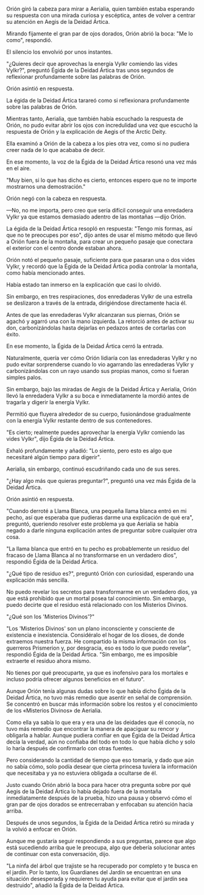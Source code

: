 
Orión giró la cabeza para mirar a Aerialia, quien también estaba esperando su respuesta con una mirada curiosa y escéptica, antes de volver a centrar su atención en Aegis de la Deidad Ártica.

Mirando fijamente el gran par de ojos dorados, Orión abrió la boca: "Me lo como", respondió.

El silencio los envolvió por unos instantes.

"¿Quieres decir que aprovechas la energía Vylkr comiendo las vides Vylkr?", preguntó Égida de la Deidad Ártica tras unos segundos de reflexionar profundamente sobre las palabras de Orión.

Orión asintió en respuesta.

La égida de la Deidad Ártica tarareó como si reflexionara profundamente sobre las palabras de Orión.

Mientras tanto, Aerialia, que también había escuchado la respuesta de Orión, no pudo evitar abrir los ojos con incredulidad una vez que escuchó la respuesta de Orión y la explicación de Aegis of the Arctic Deity.

Ella examinó a Orión de la cabeza a los pies otra vez, como si no pudiera creer nada de lo que acababa de decir.

En ese momento, la voz de la Égida de la Deidad Ártica resonó una vez más en el aire.

"Muy bien, si lo que has dicho es cierto, entonces espero que no te importe mostrarnos una demostración."

Orión negó con la cabeza en respuesta.

—No, no me importa, pero creo que sería difícil conseguir una enredadera Vylkr ya que estamos demasiado adentro de las montañas —dijo Orión.

La égida de la Deidad Ártica resopló en respuesta: "Tengo mis formas, así que no te preocupes por eso", dijo antes de usar el mismo método que llevó a Orión fuera de la montaña, para crear un pequeño pasaje que conectara el exterior con el centro donde estaban ahora.

Orión notó el pequeño pasaje, suficiente para que pasaran una o dos vides Vylkr, y recordó que la Égida de la Deidad Ártica podía controlar la montaña, como había mencionado antes.

Había estado tan inmerso en la explicación que casi lo olvidó.

Sin embargo, en tres respiraciones, dos enredaderas Vylkr de una estrella se deslizaron a través de la entrada, dirigiéndose directamente hacia él.

Antes de que las enredaderas Vylkr alcanzaran sus piernas, Orión se agachó y agarró una con la mano izquierda. La retorció antes de activar su don, carbonizándolas hasta dejarlas en pedazos antes de cortarlas con éxito.

En ese momento, la Égida de la Deidad Ártica cerró la entrada.

Naturalmente, quería ver cómo Orión lidiaría con las enredaderas Vylkr y no pudo evitar sorprenderse cuando lo vio agarrando las enredaderas Vylkr y carbonizándolas con un rayo usando sus propias manos, como si fueran simples palos.

Sin embargo, bajo las miradas de Aegis de la Deidad Ártica y Aerialia, Orión llevó la enredadera Vylkr a su boca e inmediatamente la mordió antes de tragarla y digerir la energía Vylkr.

Permitió que fluyera alrededor de su cuerpo, fusionándose gradualmente con la energía Vylkr restante dentro de sus contenedores.

"Es cierto; realmente puedes aprovechar la energía Vylkr comiendo las vides Vylkr", dijo Égida de la Deidad Ártica.

Exhaló profundamente y añadió: "Lo siento, pero esto es algo que necesitaré algún tiempo para digerir".

Aerialia, sin embargo, continuó escudriñando cada uno de sus seres.

"¿Hay algo más que quieras preguntar?", preguntó una vez más Égida de la Deidad Ártica.

Orión asintió en respuesta.

"Cuando derroté a Llama Blanca, una pequeña llama blanca entró en mi pecho, así que esperaba que pudieras darme una explicación de qué era", preguntó, queriendo resolver este problema ya que Aerialia se había negado a darle ninguna explicación antes de preguntar sobre cualquier otra cosa.

"La llama blanca que entró en tu pecho es probablemente un residuo del fracaso de Llama Blanca al no transformarse en un verdadero dios", respondió Égida de la Deidad Ártica.

"¿Qué tipo de residuo es?", preguntó Orión con curiosidad, esperando una explicación más sencilla.

No puedo revelar los secretos para transformarme en un verdadero dios, ya que está prohibido que un mortal posea tal conocimiento. Sin embargo, puedo decirte que el residuo está relacionado con los Misterios Divinos.

"¿Qué son los 'Misterios Divinos'?"

"Los 'Misterios Divinos' son un plano inconsciente y consciente de existencia e inexistencia. Considéralo el hogar de los dioses, de donde extraemos nuestra fuerza. He compartido la misma información con los guerreros Prismerion y, por desgracia, eso es todo lo que puedo revelar", respondió Égida de la Deidad Ártica. "Sin embargo, me es imposible extraerte el residuo ahora mismo.

No tienes por qué preocuparte, ya que es inofensivo para los mortales e incluso podría ofrecer algunos beneficios en el futuro".

Aunque Orión tenía algunas dudas sobre lo que había dicho Égida de la Deidad Ártica, no tuvo más remedio que asentir en señal de comprensión. Se concentró en buscar más información sobre los restos y el conocimiento de los «Misterios Divinos» de Aerialia.

Como ella ya sabía lo que era y era una de las deidades que él conocía, no tuvo más remedio que encontrar la manera de apaciguar su rencor y obligarla a hablar. Aunque pudiera confiar en que Égida de la Deidad Ártica decía la verdad, aún no confiaba del todo en todo lo que había dicho y solo lo haría después de confirmarlo con otras fuentes.

Pero considerando la cantidad de tiempo que eso tomaría, y dado que aún no sabía cómo, solo podía desear que cierta princesa tuviera la información que necesitaba y ya no estuviera obligada a ocultarse de él.

Justo cuando Orión abrió la boca para hacer otra pregunta sobre por qué Aegis de la Deidad Ártica lo había dejado fuera de la montaña inmediatamente después de la prueba, hizo una pausa y observó cómo el gran par de ojos dorados se entrecerraban y enfocaban su atención hacia arriba.

Después de unos segundos, la Égida de la Deidad Ártica retiró su mirada y la volvió a enfocar en Orión.

Aunque me gustaría seguir respondiendo a sus preguntas, parece que algo está sucediendo arriba que le preocupa, algo que debería solucionar antes de continuar con esta conversación, dijo.

"La ninfa del árbol que trajiste se ha recuperado por completo y te busca en el jardín. Por lo tanto, los Guardianes del Jardín se encuentran en una situación desesperada y requieren tu ayuda para evitar que el jardín sea destruido", añadió la Égida de la Deidad Ártica.